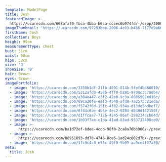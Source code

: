 ```yaml
---
template: ModelPage
title: Josh
featuredImage: >-
  https://ucarecdn.com/668afaf0-fbca-4bba-b6ca-cccec6b974fd/-/crop/2000x1076/0,683/-/preview/
imageThumbnail: 'https://ucarecdn.com/97283bbe-2006-4c03-b466-7177e9a66003/'
firstName: Josh
collection: Boys
height: 99cm
measurementType: chest
bust: 51cm
waist: 50cm
hips: 52cm
size: '3'
shoeSize: '8'
hair: Brown
eyes: Brown
imagePortfolio:
  - image: 'https://ucarecdn.com/3358b1df-21fb-4691-814b-5fef4bd68010/'
  - image: 'https://ucarecdn.com/5312afd0-458b-4ff0-b281-9708c3c798b4/'
  - image: 'https://ucarecdn.com/a304e447-c3f2-42e0-9c3a-8966902ed10c/'
  - image: 'https://ucarecdn.com/69ca20fe-eaf3-4540-afd0-7a2575c21eda/'
  - image: 'https://ucarecdn.com/f5742f0d-15fc-4f82-934a-d13de5bdbef7/'
  - image: 'https://ucarecdn.com/6f44c6ae-4b5e-4ec2-9284-d848d142150f/'
  - image: 'https://ucarecdn.com/d1ffcaa7-7126-4245-86ef-298234ccb64d/'
  - image: 'https://ucarecdn.com/1b93f7ae-c1ba-41ad-83ad-933732408ce0/'
  - image: >-
      https://ucarecdn.com/ba1d72ef-bdee-4ccb-98f0-2ca8a76bb066/-/preview/-/rotate/270/
  - image: >-
      https://ucarecdn.com/88951893-dd70-4746-8ce6-1ad24c802d7b/-/preview/-/rotate/270/
  - image: 'https://ucarecdn.com/1fc9c4c0-e55c-49f9-9b99-aa9ce4f37a39/'
meta:
  title: Josh
---
```



